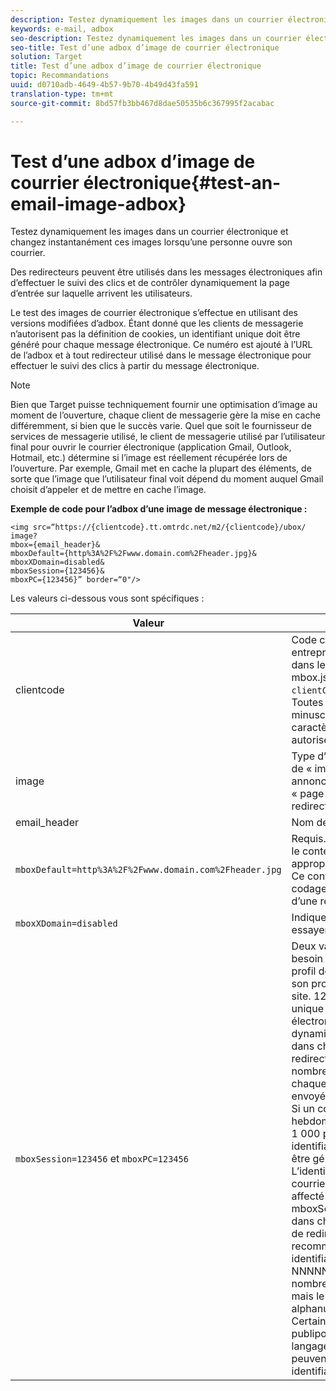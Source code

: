 ```yaml
---
description: Testez dynamiquement les images dans un courrier électronique et changez instantanément ces images lorsqu’une personne ouvre son courrier.
keywords: e-mail, adbox
seo-description: Testez dynamiquement les images dans un courrier électronique et changez instantanément ces images lorsqu’une personne ouvre son courrier.
seo-title: Test d’une adbox d’image de courrier électronique
solution: Target
title: Test d’une adbox d’image de courrier électronique
topic: Recommandations
uuid: d0710adb-4649-4b57-9b70-4b49d43fa591
translation-type: tm+mt
source-git-commit: 8bd57fb3bb467d8dae50535b6c367995f2acabac

---
```



# Test d’une adbox d’image de courrier électronique{#test-an-email-image-adbox}

Testez dynamiquement les images dans un courrier électronique et changez instantanément ces images lorsqu’une personne ouvre son courrier.

Des redirecteurs peuvent être utilisés dans les messages électroniques afin d’effectuer le suivi des clics et de contrôler dynamiquement la page d’entrée sur laquelle arrivent les utilisateurs.

Le test des images de courrier électronique s’effectue en utilisant des versions modifiées d’adbox. Étant donné que les clients de messagerie n’autorisent pas la définition de cookies, un identifiant unique doit être généré pour chaque message électronique. Ce numéro est ajouté à l’URL de l’adbox et à tout redirecteur utilisé dans le message électronique pour effectuer le suivi des clics à partir du message électronique.

>[!NOTE]
>
>Bien que Target puisse techniquement fournir une optimisation d’image au moment de l’ouverture, chaque client de messagerie gère la mise en cache différemment, si bien que le succès varie. Quel que soit le fournisseur de services de messagerie utilisé, le client de messagerie utilisé par l’utilisateur final pour ouvrir le courrier électronique (application Gmail, Outlook, Hotmail, etc.) détermine si l’image est réellement récupérée lors de l’ouverture. Par exemple, Gmail met en cache la plupart des éléments, de sorte que l’image que l’utilisateur final voit dépend du moment auquel Gmail choisit d’appeler et de mettre en cache l’image.

**Exemple de code pour l’adbox d’une image de message électronique :**

```
<img src=“https://{clientcode}.tt.omtrdc.net/m2/​{clientcode}/ubox/​image?
mbox={email_header}&
mboxDefault=​{http%3A%2F%2Fwww.domain.com%2Fheader.jpg}&
mboxXDomain=disabled&
mboxSession={123456}&
mboxPC={123456}” border=“0"/>
```

Les valeurs ci-dessous vous sont spécifiques :

| Valeur | Description |
|--- |--- |
| clientcode | Code client de votre entreprise. Vous le trouverez dans le fichier at.js ou mbox.js sous la forme `clientCode='yourclientcode'`. Toutes les lettres sont en minuscules et aucun caractère spécial n’est autorisé. |
| image | Type d’offre. Il s’agit toujours de « image » pour les annonces graphiques et de « page » pour les redirecteurs. |
| email_header | Nom de l’adbox. |
| `mboxDefault=http%3A%2F%2Fwww.domain.com%2Fheader.jpg` | Requis. Remplacez l'URL par le contenu par défaut approprié pour votre adbox. Ce contenu doit être en codage URL et il doit s’agir d’une référence absolue. |
| `mboxXDomain=disabled` | Indique à Target de ne pas essayer de définir un cookie. |
| `mboxSession=123456` et `mboxPC=123456` | Deux valeurs dont Target a besoin pour fusionner le profil de cet utilisateur avec son profil existant pour votre site. 123456 est l’identifiant unique généré par courrier électronique. Insérez dynamiquement cette valeur dans chaque URL de redirecteur et d’adbox. Ce nombre doit être unique pour chaque courrier électronique envoyé à chaque personne. Si un courrier électronique hebdomadaire est envoyé à 1 000 personnes, 1 000 identifiants uniques doivent être générés.<br>L’identificateur unique par courrier électronique doit être affecté aux éléments mboxSession et mboxPC dans chaque adbox et URL de redirecteur. Le format recommandé pour cet identifiant est horodatage-NNNNN, où NNNNN est un nombre aléatoire à 5 chiffres, mais le format alphanumérique fonctionne. Certains services de publipostage et tous les langages de programmation peuvent générer cet identifiant unique. |
